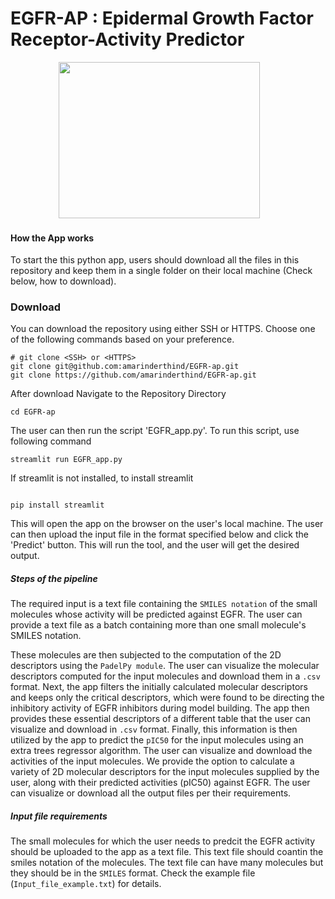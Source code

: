 # EGFR-AP : Epidermal Growth Factor Receptor-Activity Predictor


 <p align="center">
<img src="https://github.com/amarinderthind/EGFR-ap/assets/45668229/e93c5f06-8e65-44b5-b000-52297a25effb.png" width=80% height="250">&nbsp; &nbsp; &nbsp; &nbsp;
 
 
</p>

#### How the App works

To start the this python app, users should download all the files in this repository and keep them in a single folder on their local machine (Check below, how to download).

### Download 
You can download the repository using either SSH or HTTPS. Choose one of the following commands based on your preference.
```
# git clone <SSH> or <HTTPS>
git clone git@github.com:amarinderthind/EGFR-ap.git
git clone https://github.com/amarinderthind/EGFR-ap.git

```
After download Navigate to the Repository Directory

```
cd EGFR-ap

```
The user can then run the script 'EGFR_app.py'.
To run this script, use following command 

```
streamlit run EGFR_app.py
 ```
 If streamlit is not installed, to install streamlit 
 ```

pip install streamlit

 ```


This will open the app on the browser on the user's local machine. The user can then upload the input file in the format specified below and click the 'Predict' button.
This will run the tool, and the user will get the desired output.

##### Steps of the pipeline

The required input is a text file containing the `SMILES notation` of the small molecules whose activity will be predicted against EGFR. The user can provide a text file as a batch containing more than one small molecule's SMILES notation.

These molecules are then subjected to the computation of the 2D descriptors using the `PadelPy module`. The user can visualize the molecular descriptors computed for the input molecules and download them in a `.csv` format. Next, the app filters the initially calculated molecular descriptors and keeps only the critical descriptors, which were found to be directing the inhibitory activity of EGFR inhibitors during model building. The app then provides these essential descriptors of a different table that the user can visualize and download in `.csv` format. Finally, this information is then utilized by the app to predict the `pIC50` for the input molecules using an extra trees regressor algorithm. The user can visualize and download the activities of the input molecules. We provide the option to calculate a variety of 2D molecular descriptors for the input molecules supplied by the user, along with their predicted activities (pIC50) against EGFR. The user can visualize or download all the output files per their requirements.


##### Input file requirements

The small molecules for which the user needs to predcit the EGFR activity should be uploaded to the app as a text file. This text file should coantin the smiles notation of the molecules. The text file can have many molecules but they should be in the `SMILES` format. Check the example file (`Input_file_example.txt`) for details.

